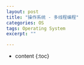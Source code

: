 ```yaml
---
layout: post
title: "操作系统 - 多线程编程"
categories: OS
tags: Operating System
excerpt: ""

---
```


* content
{:toc}

